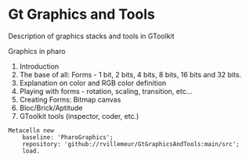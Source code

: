 # Gt Graphics and Tools
Description of graphics stacks and tools in GToolkit

Graphics in pharo

1. Introduction
2. The base of all: Forms - 1 bit, 2 bits, 4 bits, 8 bits, 16 bits and 32 bits.
3. Explanation on color and RGB color definition
4. Playing with forms - rotation, scaling, transition, etc...
5. Creating Forms: Bitmap canvas
6. Bloc/Brick/Aptitude
7. GToolkit tools (inspector, coder, etc.)


```smalltalk
Metacello new
    baseline: 'PharoGraphics';
    repository: 'github://rvillemeur/GtGraphicsAndTools:main/src';
    load.
 ```
